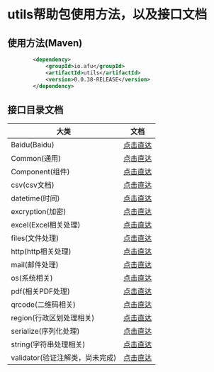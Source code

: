 # utils帮助包使用方法，以及接口文档

## 使用方法(Maven)
```xml
		<dependency>
			<groupId>io.afu</groupId>
			<artifactId>utils</artifactId>
			<version>0.0.38-RELEASE</version>
		</dependency>
```
## 接口目录文档
大类 | 文档
--- | ----
Baidu(Baidu) | [点击直达]()
Common(通用) | [点击直达]()
Component(组件) | [点击直达]()
csv(csv文档) | [点击直达]()
datetime(时间) | [点击直达]()
excryption(加密) | [点击直达]()
excel(Excel相关处理) | [点击直达]()
files(文件处理) | [点击直达]()
http(http相关处理) | [点击直达]()
mail(邮件处理) | [点击直达]()
os(系统相关) | [点击直达]()
pdf(相关PDF处理) | [点击直达]()
qrcode(二维码相关) | [点击直达]()
region(行政区划处理相关) | [点击直达]()
serialize(序列化处理) | [点击直达]()
string(字符串处理相关) | [点击直达]()
validator(验证注解类，尚未完成) | [点击直达]()

